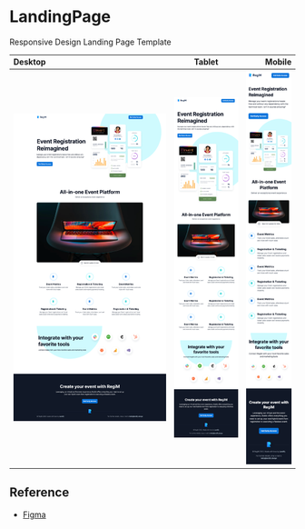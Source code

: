 # LandingPage

Responsive Design Landing Page Template

| Desktop                                           |                     Tablet                      |                                          Mobile |
| :------------------------------------------------ | :---------------------------------------------: | ----------------------------------------------: |
| ![Desktop View Example Image](./docs/desktop.png) | ![Tablet View Example Image](./docs/tablet.png) | ![Mobile View Example Image](./docs/mobile.png) |

## Reference

- [Figma](<https://www.figma.com/file/BWHRkbAIXTTWCUESi3pIzm/RegiM---Early-Access-Landing-Page-Template-(Community)?node-id=2554%3A454>)
